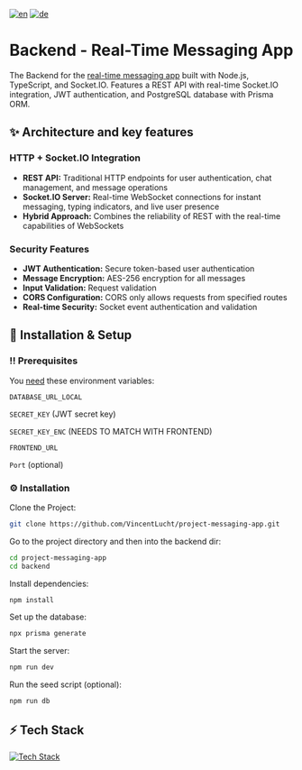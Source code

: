 [![en](https://img.shields.io/badge/lang-en-red.svg)](README.md)
[![de](https://img.shields.io/badge/lang-de-blue.svg)](README.de.md)

# Backend - Real-Time Messaging App
The Backend for the [real-time messaging app](https://github.com/VincentLucht/project-messaging-app) built with Node.js, TypeScript, and Socket.IO. Features a REST API with real-time Socket.IO integration, JWT authentication, and PostgreSQL database with Prisma ORM.

## ✨ Architecture and key features
### HTTP + Socket.IO Integration
- **REST API:** Traditional HTTP endpoints for user authentication, chat management, and message operations
- **Socket.IO Server:** Real-time WebSocket connections for instant messaging, typing indicators, and live user presence
- **Hybrid Approach:** Combines the reliability of REST with the real-time capabilities of WebSockets

### Security Features
- **JWT Authentication:** Secure token-based user authentication
- **Message Encryption:** AES-256 encryption for all messages
- **Input Validation:** Request validation
- **CORS Configuration:** CORS only allows requests from specified routes
- **Real-time Security:** Socket event authentication and validation

## 🧰 Installation & Setup
### ‼️ Prerequisites
You <u>need</u> these environment variables:

`DATABASE_URL_LOCAL`

`SECRET_KEY` (JWT secret key)

`SECRET_KEY_ENC` (NEEDS TO MATCH WITH FRONTEND)

`FRONTEND_URL`


`Port` (optional)

### ⚙️ Installation
Clone the Project:
```bash
git clone https://github.com/VincentLucht/project-messaging-app.git
```

Go to the project directory and then into the backend dir:
```bash
cd project-messaging-app
cd backend
```

Install dependencies:
```bash
npm install
```

Set up the database:
```bash
npx prisma generate
```

Start the server:
```bash
npm run dev
```

Run the seed script (optional):
```bash
npm run db
```

## ⚡️ Tech Stack
[![Tech Stack](https://skillicons.dev/icons?i=ts,nodejs,express,prisma,postgresql,socketio)](https://skillicons.dev)
